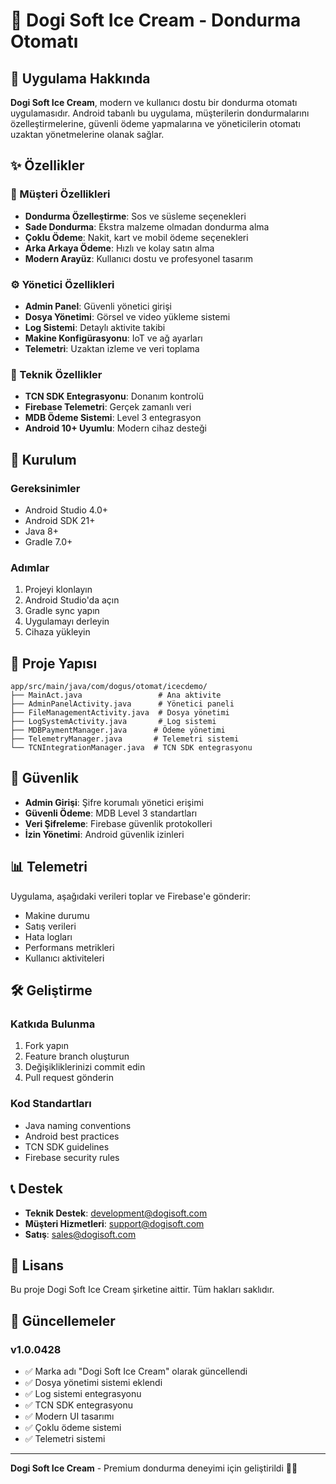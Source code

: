 # 🍦 Dogi Soft Ice Cream - Dondurma Otomatı

## 📱 Uygulama Hakkında

**Dogi Soft Ice Cream**, modern ve kullanıcı dostu bir dondurma otomatı uygulamasıdır. Android tabanlı bu uygulama, müşterilerin dondurmalarını özelleştirmelerine, güvenli ödeme yapmalarına ve yöneticilerin otomatı uzaktan yönetmelerine olanak sağlar.

## ✨ Özellikler

### 🎯 Müşteri Özellikleri
- **Dondurma Özelleştirme**: Sos ve süsleme seçenekleri
- **Sade Dondurma**: Ekstra malzeme olmadan dondurma alma
- **Çoklu Ödeme**: Nakit, kart ve mobil ödeme seçenekleri
- **Arka Arkaya Ödeme**: Hızlı ve kolay satın alma
- **Modern Arayüz**: Kullanıcı dostu ve profesyonel tasarım

### ⚙️ Yönetici Özellikleri
- **Admin Panel**: Güvenli yönetici girişi
- **Dosya Yönetimi**: Görsel ve video yükleme sistemi
- **Log Sistemi**: Detaylı aktivite takibi
- **Makine Konfigürasyonu**: IoT ve ağ ayarları
- **Telemetri**: Uzaktan izleme ve veri toplama

### 🔧 Teknik Özellikler
- **TCN SDK Entegrasyonu**: Donanım kontrolü
- **Firebase Telemetri**: Gerçek zamanlı veri
- **MDB Ödeme Sistemi**: Level 3 entegrasyon
- **Android 10+ Uyumlu**: Modern cihaz desteği

## 🚀 Kurulum

### Gereksinimler
- Android Studio 4.0+
- Android SDK 21+
- Java 8+
- Gradle 7.0+

### Adımlar
1. Projeyi klonlayın
2. Android Studio'da açın
3. Gradle sync yapın
4. Uygulamayı derleyin
5. Cihaza yükleyin

## 📁 Proje Yapısı

```
app/src/main/java/com/dogus/otomat/icecdemo/
├── MainAct.java                 # Ana aktivite
├── AdminPanelActivity.java      # Yönetici paneli
├── FileManagementActivity.java  # Dosya yönetimi
├── LogSystemActivity.java       # Log sistemi
├── MDBPaymentManager.java      # Ödeme yönetimi
├── TelemetryManager.java       # Telemetri sistemi
└── TCNIntegrationManager.java  # TCN SDK entegrasyonu
```

## 🔐 Güvenlik

- **Admin Girişi**: Şifre korumalı yönetici erişimi
- **Güvenli Ödeme**: MDB Level 3 standartları
- **Veri Şifreleme**: Firebase güvenlik protokolleri
- **İzin Yönetimi**: Android güvenlik izinleri

## 📊 Telemetri

Uygulama, aşağıdaki verileri toplar ve Firebase'e gönderir:
- Makine durumu
- Satış verileri
- Hata logları
- Performans metrikleri
- Kullanıcı aktiviteleri

## 🛠️ Geliştirme

### Katkıda Bulunma
1. Fork yapın
2. Feature branch oluşturun
3. Değişikliklerinizi commit edin
4. Pull request gönderin

### Kod Standartları
- Java naming conventions
- Android best practices
- TCN SDK guidelines
- Firebase security rules

## 📞 Destek

- **Teknik Destek**: development@dogisoft.com
- **Müşteri Hizmetleri**: support@dogisoft.com
- **Satış**: sales@dogisoft.com

## 📄 Lisans

Bu proje Dogi Soft Ice Cream şirketine aittir. Tüm hakları saklıdır.

## 🔄 Güncellemeler

### v1.0.0428
- ✅ Marka adı "Dogi Soft Ice Cream" olarak güncellendi
- ✅ Dosya yönetimi sistemi eklendi
- ✅ Log sistemi entegrasyonu
- ✅ TCN SDK entegrasyonu
- ✅ Modern UI tasarımı
- ✅ Çoklu ödeme sistemi
- ✅ Telemetri sistemi

---

**Dogi Soft Ice Cream** - Premium dondurma deneyimi için geliştirildi 🍦✨
